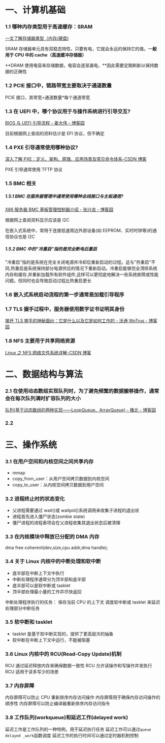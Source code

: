 # 一、计算机基础

### 1.1 哪种内存类型用于高速缓存：SRAM

[一文了解存储器类型（内存/硬盘)](https://segmentfault.com/a/1190000045169598)

SRAM 存储器单元具有双稳态特性，只要有电，它就会永远的保持它的值。一**般用于 CPU 中的 cache（高速缓冲存储器）**

**DRAM 使用电容来存储数据，电容会逐渐漏电，**因此需要定期刷新以保持数据的正确性

### 1.2 PCIE 接口中，链路带宽主要取决于通道数量

PCIE 接口，其带宽=通道数量\*每个通道带宽

### 1.3 在 UEFI 中，哪个协议用于与操作系统进行引导交互?

[BIOS 与 UEFI 引导流程 - 姜大伟 - 博客园](https://www.cnblogs.com/davytitan/p/18186640)

目前根据网上查阅的资料估计是 EFI 协议，但不确定

### 1.4 PXE 引导通常使用哪种协议?

[深入了解 PXE：定义、架构、原理、应用场景及常见命令体系-CSDN 博客](https://blog.csdn.net/weixin_42175752/article/details/140219252)

PXE 引导通常使用 TFTP 协议

### 1.5 BMC 相关

##### 1.5.1 BMC 在服务器管理中通常使用哪种总线接口与主板通信?

[X86 服务器 BMC 基板管理控制器介绍 - 张兴龙 - 博客园](https://www.cnblogs.com/zhangxinglong/p/13292092.html)

根据网上查阅资料显示应该是 I2C

在嵌入式系统中，常用于连接低速周边外部设备(如 EEPROM、实时时钟等)的通信协议也是 I2C

##### 1.5.2 BMC 中的“冷重启”指的是完全断电后重启

"冷重启"指的是系统在完全关闭电源并冷却后重新启动的过程。这与"热重启"不同,热重启是系统保持部分电源供应的情况下重新启动。冷重启能够完全清除系统内存和缓存,并重新加载所有软件组件,这样可以更彻底地解决一些系统故障或性能问题。但同时也会导致启动过程比热重启更长

### 1.6 嵌入式系统启动流程的第一步通常是加载引导程序

### 1.7 TLS 握手过程中，服务器使用数字证书证明其身份

[揭开 TLS 握手的神秘面纱：它是什么以及它是如何工作的 - 沃通 WoTrus - 博客园](https://www.cnblogs.com/SSL-https/p/17047197.html)

### 1.8 NFS 主要用于共享网络资源

[Linux 之 NFS 网络文件系统详解-CSDN 博客](https://blog.csdn.net/huaz_md/article/details/136661331)

# 二、数据结构与算法

### 2.1 在使用动态数组实现队列时，为了避免频繁的数据搬移操作，通常会在每次队列满时扩容队列的大小

[队列(基于动态数组的两种实现——LoopQueue、ArrayQueue) - 橡北 - 博客园](https://www.cnblogs.com/zhixiangshu/p/10144789.html)

### 2.2

# 三、操作系统

### 3.1 在用户空间和内核空间之间共享内存

- mmap
- copy_from_user：从用户空间拷贝数据到内核空间
- copy_to_user：从内核空间拷贝数据到用户空间

### 3.2 进程终止时的状态变化

- 父进程需要通过 wait()或 waitpid()系统调用来收集子进程的退出状
- 进程首先进入僵尸状态(zombie state)
- 僵尸进程的进程表项会在父进程收集其退出状态后被清理

### 3.3 在内核模块中释放已分配的 DMA 内存

dma free coherent(dev,size,cpu addr,dma handle);

### 3.4 关于 Linux 内核中的中断处理和软中断

- 底半部在中断上下文中执行
- 中断处理程序通常分为顶半部和底半部
- 底半部可以是软中断或 tasklet
- 顶半部处理最小量的工作并尽快返回

中断处理程序执行的任务：
保存当前 CPU 的上下文
调度软中断或 tasklet 来延迟处理部分中断任务

### 3.5 软中断和 tasklet

- tasklet 是基于软中断实现的，提供了更高层次的抽象
- 软中断在中断上下文中运行，不能被阻塞

### 3.6 Linux 内核中的 RCU(Read-Copy Update)机制

RCU 通过延迟释放内存来确保数据一致性
RCU 允许读操作和写操作并发执行
RCU 适用于读多写少的场景

### 3.7 内存屏障

内存屏障可以防止 CPU 重新排序内存访问操作
内存屏障用于确保内存访问操作的顺序性
内存屏障可以防止编译器重新排序内存访问指令

### 3.8 工作队列(workqueue)和延迟工作(delayed work)

延迟工作是工作队列的一种特例，用于延迟执行任务
延迟工作可以通过`queue delayed _work`函数调度
延迟工作的执行时间可以通过定时器机制控制
